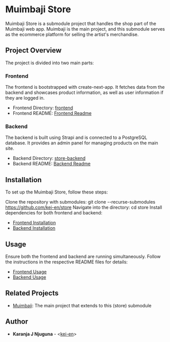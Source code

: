 # Muimbaji Store

Muimbaji Store is a submodule project that handles the shop part of the Muimbaji web app. Muimbaji is the main project, and this submodule serves as the ecommerce platform for selling the artist's merchandise.

## Project Overview

The project is divided into two main parts:

### Frontend

The frontend is bootstrapped with create-next-app. It fetches data from the backend and showcases product information, as well as user information if they are logged in.

- Frontend Directory: [frontend](./frontend/)
- Frontend README: [Frontend Readme](./frontend/README.md)

### Backend

The backend is built using Strapi and is connected to a PostgreSQL database. It provides an admin panel for managing products on the main site.

- Backend Directory: [store-backend](https://github.com/kei-en/store-backend)
- Backend README: [Backend Readme](https://github.com/kei-en/store-backend/blob/main/README.md)

## Installation

To set up the Muimbaji Store, follow these steps:

Clone the repository with submodules: git clone --recurse-submodules https://github.com/kei-en/store
Navigate into the directory: cd store
Install dependencies for both frontend and backend:

- [Frontend Installation](./frontend#installation)
- [Backend Installation](https://github.com/kei-en/store-backend#installation)

## Usage

Ensure both the frontend and backend are running simultaneously. Follow the instructions in the respective README files for details:

- [Frontend Usage](./frontend#usage)
- [Backend Usage](https://github.com/kei-en/store-backend#usage)

## Related Projects

- [Muimbaji](https://github.com/kei-en/muimbaji): The main project that extends to this (store) submodule

## Author

- **Karanja J Njuguna** - <[kei-en](https://github.com/kei-en)>
